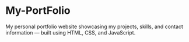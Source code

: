 # My-PortFolio
My personal portfolio website showcasing my projects, skills, and contact information — built using HTML, CSS, and JavaScript.
